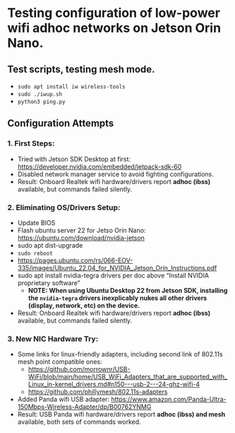 # Testing configuration of low-power wifi adhoc networks on Jetson Orin Nano.

## Test scripts, testing mesh mode. 
- `sudo apt install iw wireless-tools`
- `sudo ./iwup.sh`
- `python3 ping.py`

## Configuration Attempts

### 1. First Steps: 
- Tried with Jetson SDK Desktop at first: https://developer.nvidia.com/embedded/jetpack-sdk-60
- Disabled network manager service to avoid fighting configurations.
- Result: Onboard Realtek wifi hardware/drivers report **adhoc (ibss)** available, but commands failed silently.

### 2. Eliminating OS/Drivers Setup:
- Update BIOS
- Flash ubuntu server 22 for Jetso Orin Nano: https://ubuntu.com/download/nvidia-jetson
- sudo apt dist-upgrade
- `sudo reboot`
- https://pages.ubuntu.com/rs/066-EOV-335/images/Ubuntu_22.04_for_NVIDIA_Jetson_Orin_Instructions.pdf
- sudo apt install nvidia-tegra drivers per doc above “Install NVIDIA proprietary software”
  - **NOTE: When using Ubuntu Desktop 22 from Jetson SDK, installing the `nvidia-tegra` drivers inexplicably nukes all other drivers (display, network, etc) on the device.**
- Result: Onboard Realtek wifi hardware/drivers report **adhoc (ibss)** available, but commands failed silently.

### 3. New NIC Hardware Try:
- Some links for linux-friendly adapters, including second link of 802.11s mesh point compatible ones:
    - https://github.com/morrownr/USB-WiFi/blob/main/home/USB_WiFi_Adapters_that_are_supported_with_Linux_in-kernel_drivers.md#n150---usb-2---24-ghz-wifi-4
    - https://github.com/phillymesh/802.11s-adapters
- Added Panda wifi USB adapter: https://www.amazon.com/Panda-Ultra-150Mbps-Wireless-Adapter/dp/B00762YNMG
- Result: USB Panda wifi hardware/drivers report **adhoc (ibss) and mesh** available, both sets of commands worked.

